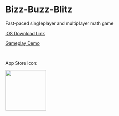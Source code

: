 # Bizz-Buzz-Blitz
Fast-paced singleplayer and multiplayer math game

[iOS Download Link](https://apps.apple.com/us/app/bizz-buzz-blitz/id1572944610)

[Gameplay Demo](https://drive.google.com/file/d/14Ma4ht78pc07PHe6RVkq-5679AUznlPj/view?usp=sharing)

&nbsp;

App Store Icon:

<img src=https://user-images.githubusercontent.com/43767079/149646919-d6932972-80a6-4f73-9922-9cc549c967c4.png height="128px">
